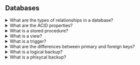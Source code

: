 ## Databases

<details>

<summary>What are the types of relationships in a database?</summary>
There are four relationships in database.

* **One to One**: One entity is associated with another entity. For Ex: Each employee is associated with one department
* **One to Many**: One entity is associated with many other entities. For Ex: A company is associated with all working employees in one branch/office/country.
* **Many to One**: Many entities are associated with only one entity. For Ex: Many employees are associated with one project.
* **Many to Many**: Many entities are associated with many other entities. For Ex: In a company many employees are associated with multiple projects(completed/existing), and at the same time, projects are associated with multiple employees.
</details>


<details>
<summary>What are the ACID properties?</summary>

**ACID** stands for Atomicity Consistency Isolation Durability. ACID properties are the rules that need to be fulfilled by every transaction to maintain integrity. The ACID properties are:

* **Atomicity**: it means that either all transactions take place and run to completion in one go or no execution occurs at all. 
* **Consistency**: it means that the database must be consistent before and after the transaction.
* **Isolation**: it means that multiple transactions can be executed simultaneously without interfering with each other.
* **Durability**: it means that a successful transaction will be stored in the non-volatile memory and will not be affected by system failure. 

</details>

<details>
<summary>What is a stored procedure?</summary>

A **stored procedure** is a piece of SQL code that is saved on a file, so the code can be reused over and over again.
</details>

<details>
<summary>What is a view?</summary>

A database **view** is a searchable object in a database that is defined by a query. A view can combine data from two
or more tables.
</details>


<details>
<summary>What is a trigger?</summary>

A **trigger** is a database object, usually implemented with some procedure-like logic, that reacts to specific events that happen to the data. For instance, a trigger can be *fired* after a tuple is inserted into a specific table, or when a tuple containing specific data is updated, and so on.

A trigger is *attached* to and event that, in turn, is defined by an operation performed on a data table (e.g., an `INSERT`).
The trigger can be fired before the data is committed, being able to change the data content before it hits the table, or after the data has been placed into the table, having therefore the chance to modify other dependent data.
Moreover, a trigger can be defined on *per-statement* basis, meaning that it will be fired once per every SQL command, or on a *per-tuple* basis, meaning it will be fired once per every tuple that makes the set.

Different databases provide different or partial support to triggers.
</details>

<details>
<summary>What are the differences between primary and foreign keys?</summary>

The **primary key** is a unique or non-null key that uniquely identifies every record in a table or relation. Each database needs a unique identifier for every row of a table, and the primary key plays a vital role in identifying rows in the table uniquely. The primary key column can't store duplicate values. It is also called a minimal super key; therefore, we cannot specify more than one primary key in any relationship.

The **foreign key** is a group of one or more columns in a database to uniquely identify another database record in some other table to maintain the referential integrity. It is also known as the referencing key that establishes a relationship between two different tables in a database. A foreign key always matches the primary key column in another table. It means a foreign key column in one table refers to the primary key column of another table. A foreign key is beneficial in relational database normalization, especially when we need to access records from other tables.
</details>


<details>
<summary>What is a logical backup?</summary>

A **logical backup**, sometimes called also a *textual dump* or *SQL backup*, is a set of SQL instructions used to re-create and re-populate a database.

</details>

<details>
<summary>What is a phisycal backup?</summary>

A **phisycal backup**, also called *binary backup*, is a consistent copy of the database storage in a way that can be restored when needed. Usually this kind of backup is used for very large databases and in disaster recovery scenarios.
</details>
